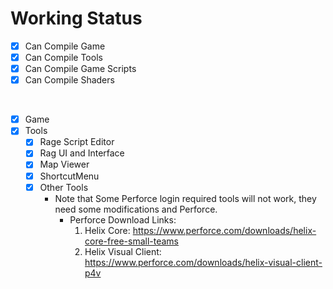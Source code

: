 # Working Status

- [x] Can Compile Game
- [x] Can Compile Tools
- [x] Can Compile Game Scripts
- [x] Can Compile Shaders
<br>

- [x] Game
- [x] Tools
  - [x] Rage Script Editor
  - [x] Rag UI and Interface
  - [x] Map Viewer
  - [x] ShortcutMenu 
  - [x] Other Tools
    - Note that Some Perforce login required tools will not work, they need some modifications and Perforce.
      - Perforce Download Links:
        1. Helix Core: https://www.perforce.com/downloads/helix-core-free-small-teams
        2. Helix Visual Client: https://www.perforce.com/downloads/helix-visual-client-p4v
